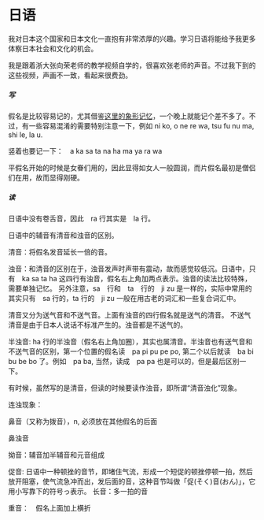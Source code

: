 # 日语

我对日本这个国家和日本文化一直抱有非常浓厚的兴趣。学习日语将能给予我更多体察日本社会和文化的机会。

我是跟着浙大张向荣老师的教学视频自学的，很喜欢张老师的声音。不过我下到的这些视频，声画不一致，看起来很费劲。

##### 写
假名是比较容易记的，尤其借鉴[这里的象形记忆](http://wenku.baidu.com/link?url=-x_cwS9JeSH2wRmrJBWh0L_pqFCofq29vIr-IdsDyWcTz3U5nXUOsm8AVMF-sHiVOpCcPu4OSijx6iaVouddZmkYAIbUXUi_6ZRYFKorLXS###)，一个晚上就能记个差不多了。不过，有一些容易混淆的需要特别注意一下，例如
ni ko, o ne re wa, tsu fu nu ma, shi le, la u.

竖着也要记一下：　a ka sa ta na ha ma ya ra wa

平假名开始的时候是女眷们用的，因此显得如女人一般圆润，而片假名最初是僧侣们在用，故而显得刚硬。

##### 读


日语中没有卷舌音，因此　ra 行其实是　la 行。

日语中的辅音有清音和浊音的区别。

清音：将假名发音延长一倍的音。

浊音：和清音的区别在于，浊音发声时声带有震动，故而感觉较低沉。日语中，只有　ka sa ta ha 这四行有浊音，假名右上角加两点表示。浊音的读法比较特殊，需要单独记忆。
另外注意，sa　行和　ta　行的　ji zu 是一样的，实际中常用的其实只有　sa 行的，ta 行的　ji zu 一般在用古老的词汇和一些复合词汇中。

清音又分为送气音和不送气音。上面有浊音的四行假名就是送气的清音。
不送气清音是由于日本人说话不标准产生的。浊音都是不送气的。

半浊音: ha 行的半浊音（假名右上角加圈），其实也属清音。半浊音也有送气音和不送气音的区别，第一个位置的假名读　pa pi pu pe po, 第二个以后就读　ba bi bu be bo 了。例如　pa ba, 当然，读成　pa pa 也是可以的，但是最后区别一下。

有时候，虽然写的是清音，但读的时候要读作浊音，即所谓“清音浊化”现象。

连浊现象：


鼻音（又称为拨音），n, 必须放在其他假名的后面

鼻浊音


拗音：辅音加半辅音和元音组成

促音: 日语中一种顿挫的音节，即堵住气流，形成一个短促的顿挫停顿一拍，然后放开阻塞，使气流急冲而出，发后面的音，这种音节叫做「促(そく)音(おん)」，它用小写靠下的符号っ表示。
长音：多一拍的音

重音：　假名上面加上横折　



